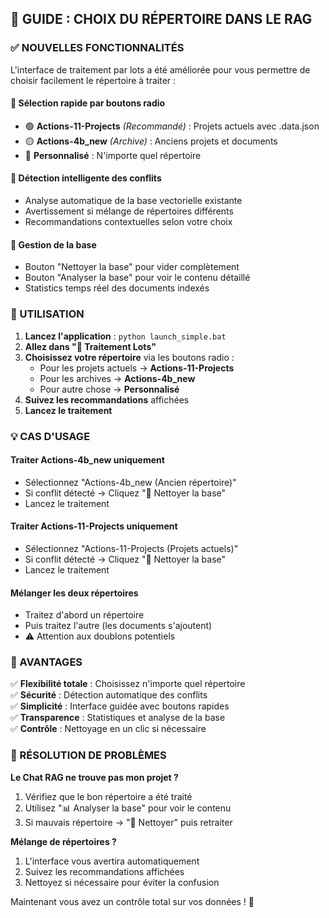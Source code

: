 ## 🎯 GUIDE : CHOIX DU RÉPERTOIRE DANS LE RAG

### ✅ NOUVELLES FONCTIONNALITÉS

L'interface de traitement par lots a été améliorée pour vous permettre de choisir facilement le répertoire à traiter :

#### 📂 **Sélection rapide par boutons radio**
- 🟢 **Actions-11-Projects** _(Recommandé)_ : Projets actuels avec .data.json
- 🟡 **Actions-4b_new** _(Archive)_ : Anciens projets et documents  
- 🔵 **Personnalisé** : N'importe quel répertoire

#### 🧠 **Détection intelligente des conflits**
- Analyse automatique de la base vectorielle existante
- Avertissement si mélange de répertoires différents
- Recommandations contextuelles selon votre choix

#### 🧹 **Gestion de la base**
- Bouton "Nettoyer la base" pour vider complètement
- Bouton "Analyser la base" pour voir le contenu détaillé
- Statistics temps réel des documents indexés

### 🚀 UTILISATION

1. **Lancez l'application** : `python launch_simple.bat`
2. **Allez dans "📁 Traitement Lots"**
3. **Choisissez votre répertoire** via les boutons radio :
   - Pour les projets actuels → **Actions-11-Projects**
   - Pour les archives → **Actions-4b_new**
   - Pour autre chose → **Personnalisé**
4. **Suivez les recommandations** affichées
5. **Lancez le traitement**

### 💡 CAS D'USAGE

#### **Traiter Actions-4b_new uniquement**
- Sélectionnez "Actions-4b_new (Ancien répertoire)"
- Si conflit détecté → Cliquez "🧹 Nettoyer la base"
- Lancez le traitement

#### **Traiter Actions-11-Projects uniquement**  
- Sélectionnez "Actions-11-Projects (Projets actuels)"
- Si conflit détecté → Cliquez "🧹 Nettoyer la base"
- Lancez le traitement

#### **Mélanger les deux répertoires**
- Traitez d'abord un répertoire
- Puis traitez l'autre (les documents s'ajoutent)
- ⚠️ Attention aux doublons potentiels

### 🎉 AVANTAGES

✅ **Flexibilité totale** : Choisissez n'importe quel répertoire  
✅ **Sécurité** : Détection automatique des conflits  
✅ **Simplicité** : Interface guidée avec boutons rapides  
✅ **Transparence** : Statistiques et analyse de la base  
✅ **Contrôle** : Nettoyage en un clic si nécessaire  

### 🔧 RÉSOLUTION DE PROBLÈMES

**Le Chat RAG ne trouve pas mon projet ?**
1. Vérifiez que le bon répertoire a été traité
2. Utilisez "📊 Analyser la base" pour voir le contenu
3. Si mauvais répertoire → "🧹 Nettoyer" puis retraiter

**Mélange de répertoires ?**
1. L'interface vous avertira automatiquement
2. Suivez les recommandations affichées
3. Nettoyez si nécessaire pour éviter la confusion

Maintenant vous avez un contrôle total sur vos données ! 🎯
